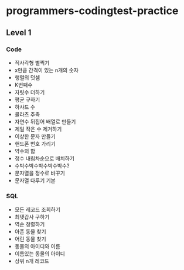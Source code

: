 # programmers-codingtest-practice
 

## Level 1
### Code
* 직사각형 별찍기
* x만큼 간격이 있는 n개의 숫자
* 행렬의 덧셈
* K번째수
* 자릿수 더하기
* 평균 구하기
* 하샤드 수
* 콜라츠 추측
* 자연수 뒤집어 배열로 만들기
* 제일 작은 수 제거하기
* 이상한 문자 만들기
* 핸드폰 번호 가리기
* 약수의 합
* 정수 내림차순으로 배치하기
* 수박수박수박수박수박수?
* 문자열을 정수로 바꾸기
* 문자열 다루기 기본



### SQL
* 모든 레코드 조회하기
* 최댓갑사 구하기
* 역순 정렬하기
* 아픈 동물 찾기
* 어린 동물 찾기
* 동물의 아이디와 이름
* 이름있는 동물의 아이디  
* 상위 n개 레코드